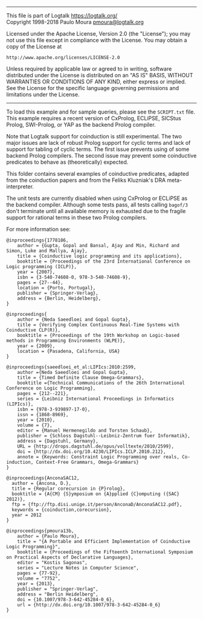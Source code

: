 ________________________________________________________________________

This file is part of Logtalk <https://logtalk.org/>  
Copyright 1998-2018 Paulo Moura <pmoura@logtalk.org>

Licensed under the Apache License, Version 2.0 (the "License");
you may not use this file except in compliance with the License.
You may obtain a copy of the License at

    http://www.apache.org/licenses/LICENSE-2.0

Unless required by applicable law or agreed to in writing, software
distributed under the License is distributed on an "AS IS" BASIS,
WITHOUT WARRANTIES OR CONDITIONS OF ANY KIND, either express or implied.
See the License for the specific language governing permissions and
limitations under the License.
________________________________________________________________________


To load this example and for sample queries, please see the `SCRIPT.txt` file.
This example requires a recent version of CxProlog, ECLiPSE, SICStus Prolog,
SWI-Prolog, or YAP as the backend Prolog compiler.

Note that Logtalk support for coinduction is still experimental. The two major
issues are lack of robust Prolog support for cyclic terms and lack of support
for tabling of cyclic terms. The first issue prevents using of some backend
Prolog compilers. The second issue may prevent some coinductive predicates to
behave as (theoretically) expected.

This folder contains several examples of coinductive predicates, adapted from
the coinduction papers and from the Feliks Kluzniak's DRA meta-interpreter.

The unit tests are currently disabled when using CxProlog or ECLiPSE as the
backend compiler. Although some tests pass, all tests calling `bagof/3` don't
terminate until all available memory is exhausted due to the fragile support
for rational terms in these two Prolog compilers.

For more information see:

	@inproceedings{1778186,
		author = {Gupta, Gopal and Bansal, Ajay and Min, Richard and Simon, Luke and Mallya, Ajay},
		title = {Coinductive logic programming and its applications},
		booktitle = {Proceedings of the 23rd International Conference on Logic programming (ICLP)},
		year = {2007},
		isbn = {3-540-74608-0, 978-3-540-74608-9},
		pages = {27--44},
		location = {Porto, Portugal},
		publisher = {Springer-Verlag},
		address = {Berlin, Heidelberg},
	}

	@inproceedings{
		author = {Neda Saeedloei and Gopal Gupta},
		title = {Verifying Complex Continuous Real-Time Systems with Coinductive CLP(R)},
		booktitle = {Proceedings of the 19th Workshop on Logic-based methods in Programming Environments (WLPE)},
		year = {2009},
		location = {Pasadena, California, USA}
	}

	@inproceedings{saeedloei_et_al:LIPIcs:2010:2599,
		author ={Neda Saeedloei and Gopal Gupta},
		title = {Timed Definite Clause Omega-Grammars},
		booktitle ={Technical Communications of the 26th International Conference on Logic Programming},
		pages = {212--221},
		series = {Leibniz International Proceedings in Informatics (LIPIcs)},
		isbn = {978-3-939897-17-0},
		issn = {1868-8969},
		year = {2010},
		volume = {7},
		editor = {Manuel Hermenegildo and Torsten Schaub},
		publisher = {Schloss Dagstuhl--Leibniz-Zentrum fuer Informatik},
		address = {Dagstuhl, Germany},
		URL = {http://drops.dagstuhl.de/opus/volltexte/2010/2599},
		doi = {http://dx.doi.org/10.4230/LIPIcs.ICLP.2010.212},
		annote = {Keywords: Constraint Logic Programming over reals, Co-induction, Context-Free Grammars, Omega-Grammars}
	}

	@inproceedings{AnconaSAC12,
	  author = {Ancona, D.},
	  title = {Regular corecursion in {P}rolog},
	  booktitle = {A{CM} {S}ymposium on {A}pplied {C}omputing ({SAC} 2012)},
	  ftp = {ftp://ftp.disi.unige.it/person/AnconaD/AnconaSAC12.pdf},
	  keywords = {coinduction,corecursion},
	  year = 2012
	}

	@inproceedings{pmoura13b,
		author = {Paulo Moura},
		title = "{A Portable and Efficient Implementation of Coinductive Logic Programming}",
		booktitle = {Proceedings of the Fifteenth International Symposium on Practical Aspects of Declarative Languages},
		editor = "Kostis Sagonas",
		series = "Lecture Notes in Computer Science",
		pages = {77-92},
		volume = "7752",
		year = {2013},
		publisher = "Springer-Verlag",
		address = "Berlin Heidelberg",
		doi = {10.1007/978-3-642-45284-0_6},
		url = {http://dx.doi.org/10.1007/978-3-642-45284-0_6}
	}
